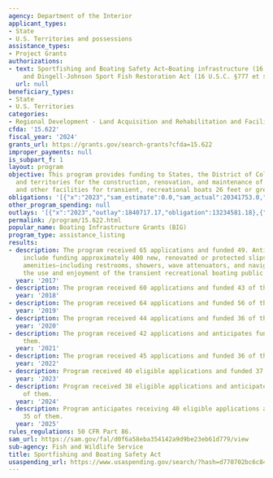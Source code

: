 ```yaml
---
agency: Department of the Interior
applicant_types:
- State
- U.S. Territories and possessions
assistance_types:
- Project Grants
authorizations:
- text: Sportfishing and Boating Safety Act—Boating infrastructure (16 U.S.C. §777g-1);
    and Dingell-Johnson Sport Fish Restoration Act (16 U.S.C. §777 et seq.).
  url: null
beneficiary_types:
- State
- U.S. Territories
categories:
- Regional Development - Land Acquisition and Rehabilitation and Facilities Construction
cfda: '15.622'
fiscal_year: '2024'
grants_url: https://grants.gov/search-grants?cfda=15.622
improper_payments: null
is_subpart_f: 1
layout: program
objective: This program provides funding to States, the District of Columbia, Commonwealths,
  and territories for the construction, renovation, and maintenance of docking, mooring,
  and other facilities for transient, recreational boats 26 feet or greater in length.
obligations: '[{"x":"2023","sam_estimate":0.0,"sam_actual":20341753.0,"usa_spending_actual":6535466.77},{"x":"2024","sam_estimate":0.0,"sam_actual":21811121.0,"usa_spending_actual":11567052.5},{"x":"2025","sam_estimate":0.0,"sam_actual":17999998.0,"usa_spending_actual":-250108.39}]'
other_program_spending: null
outlays: '[{"x":"2023","outlay":1840717.17,"obligation":13234581.18},{"x":"2024","outlay":19514.88,"obligation":16143622.05},{"x":"2025","outlay":0.0,"obligation":0.0}]'
permalink: /program/15.622.html
popular_name: Boating Infrastructure Grants (BIG)
program_type: assistance_listing
results:
- description: The program received 65 applications and funded 49. Anticipated accomplishments
    include funding approximately 400 new, renovated or protected slips, plus other
    amenities—including restrooms, showers, wave attenuators, and navigational aids—for
    the use and enjoyment of the transient recreational boating public.
  year: '2017'
- description: The program received 60 applications and funded 43 of them.
  year: '2018'
- description: The program received 64 applications and funded 56 of them.
  year: '2019'
- description: The program received 44 applications and funded 36 of them.
  year: '2020'
- description: The program received 42 applications and anticipates funding 37 of
    them.
  year: '2021'
- description: The program received 45 applications and funded 36 of them.
  year: '2022'
- description: Program received 40 eligible applications and funded 37 of them.
  year: '2023'
- description: Program received 38 eligible applications and anticipates funding 36
    of them.
  year: '2024'
- description: Program anticipates receiving 40 eligible applications and funding
    35 of them.
  year: '2025'
rules_regulations: 50 CFR Part 86.
sam_url: https://sam.gov/fal/d0f6a58eba354142a9d9be23eb61d779/view
sub-agency: Fish and Wildlife Service
title: Sportfishing and Boating Safety Act
usaspending_url: https://www.usaspending.gov/search/?hash=d770702bc6c84d354f26cf3754fc369b
---
```

